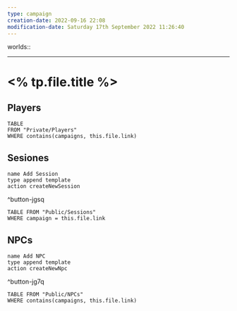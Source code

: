 ```yaml
---
type: campaign
creation-date: 2022-09-16 22:08
modification-date: Saturday 17th September 2022 11:26:40
---
```

worlds::

---
# <% tp.file.title %>
## Players
```dataview
TABLE
FROM "Private/Players"
WHERE contains(campaigns, this.file.link)
```
## Sesiones
```button
name Add Session 
type append template 
action createNewSession
```
^button-jgsq
```dataview
TABLE FROM "Public/Sessions"
WHERE campaign = this.file.link
```
## NPCs
```button
name Add NPC 
type append template 
action createNewNpc
```
^button-jg7q
```dataview
TABLE FROM "Public/NPCs"
WHERE contains(campaigns, this.file.link)
```
